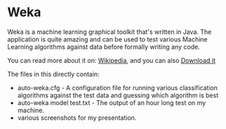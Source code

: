 # Weka

Weka is a machine learning graphical toolkit that's written in Java.  The application is quite amazing and can be used 
to test various Machine Learning algorithms against data before formally writing any code. 

You can read more about it on: [Wikipedia](https://en.wikipedia.org/wiki/Weka_(machine_learning)), and you can also [Download it](https://waikato.github.io/weka-wiki/downloading_weka/)

The files in this directly contain:

- auto-weka.cfg - A configuration file for running various classification algorithms against the test data and guessing which algorithm is best
- auto-weka model test.txt - The output of an hour long test on my machine.
- various screenshots for my presentation.
